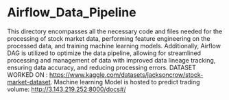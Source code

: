 # Airflow_Data_Pipeline
This directory encompasses all the necessary code and files needed for the processing of stock market data, performing feature engineering on the processed data, and training machine learning models. Additionally, Airflow DAG is utilized to optimize the data pipeline, allowing for streamlined processing and management of data with improved data lineage tracking, ensuring data accuracy, and reducing processing errors.
DATASET WORKED ON : https://www.kaggle.com/datasets/jacksoncrow/stock-market-dataset.
Machine learning Model is hosted to predict trading volume: http://3.143.219.252:8000/docs#/
